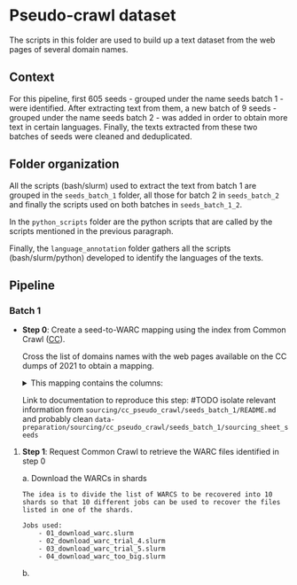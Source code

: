 # Pseudo-crawl dataset

The scripts in this folder are used to build up a text dataset from the web pages of several domain names.

## Context

For this pipeline, first 605 seeds - grouped under the name seeds batch 1 - were identified. After extracting text from them, a new batch of 9 seeds - grouped under the name  seeds batch 2 - was added in order to obtain more text in certain languages.  Finally, the texts extracted from these two batches of seeds were cleaned and deduplicated.

## Folder organization

All the scripts (bash/slurm) used to extract the text from batch 1 are grouped in the `seeds_batch_1` folder, all those for batch 2 in `seeds_batch_2` and finally the scripts used on both batches in `seeds_batch_1_2`.

In the `python_scripts` folder are the python scripts that are called by the scripts mentioned in the previous paragraph.

Finally, the `language_annotation` folder gathers all the scripts (bash/slurm/python) developed to identify the languages of the texts.

## Pipeline

### Batch 1

- **Step 0**: Create a seed-to-WARC mapping using the index from Common Crawl ([CC](https://commoncrawl.org/)).

  Cross the list of domains names with the web pages available on the CC dumps of 2021 to obtain a mapping.

  <details>
    <summary>This mapping contains the columns:</summary>

        - 'seed_id'
        - 'url_surtkey'
        - 'url_host_tld'
        - 'url_host_registered_domain'
        - 'url_host_name', 'url'
        - 'fetch_status'
        - 'fetch_time'
        - 'warc_filename'
        - 'warc_record_offset'
        - 'warc_record_length'
        - 'fetch_redirect'
        - 'content_mime_detected'
        - 'content_languages’
    </details>

    Link to documentation to reproduce this step: #TODO isolate relevant information from `sourcing/cc_pseudo_crawl/seeds_batch_1/README.md` and probably clean `data-preparation/sourcing/cc_pseudo_crawl/seeds_batch_1/sourcing_sheet_seeds`

1.  **Step 1**: Request Common Crawl to retrieve the WARC files identified in step 0

    a. Download the WARCs in shards

        The idea is to divide the list of WARCS to be recovered into 10 shards so that 10 different jobs can be used to recover the files listed in one of the shards.

        Jobs used:
            - 01_download_warc.slurm
            - 02_download_warc_trial_4.slurm
            - 03_download_warc_trial_5.slurm
            - 04_download_warc_too_big.slurm

    b. 
